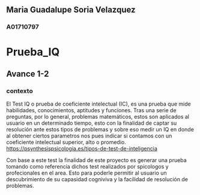 ## Maria Guadalupe Soria Velazquez 
### A01710797

# Prueba_IQ
## Avance 1-2
### contexto 

El Test IQ o prueba de coeficiente intelectual (IC), es una prueba que mide habilidades, conocimientos, aptitudes y funciones. Tras una serie de preguntas, por lo general, problemas matemáticos, estos son aplicados al usuario en un determinado tiempo, esto con la finalidad de captar su resolución ante estos tipos de problemas y sobre eso medir un IQ en donde al obtener ciertos parametros nos pues indicar si contamos con un coeficiente intelectual superior, alto o promedio. https://psynthesispsicologia.es/tipos-de-test-de-inteligencia 


Con base a este test la finalidad de este proyecto es generar una prueba tomando como referencia dichos test realizados por spicologos y profecionales en el area. Esto para poderle permitir al usuario un descubrimiento de su capasidad cogniviva y la facilidad de resolución de problemas.
